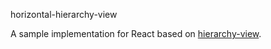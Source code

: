 horizontal-hierarchy-view

A sample implementation for React based on [hierarchy-view](https://github.com/zikosichi/hierarchy-view).

